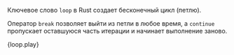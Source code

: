 Ключевое слово `loop` в Rust создает бесконечный цикл (петлю).

Оператор `break` позволяет выйти из петли в любое время, а `continue` пропускает оставшуюся
часть итерации и начинает выполнение заново.

{loop.play}
